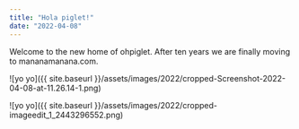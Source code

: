 ```yaml
---
title: "Hola piglet!"
date: "2022-04-08"
---
```


Welcome to the new home of ohpiglet. After ten years we are finally moving to mananamanana.com.

![yo yo]({{ site.baseurl }}/assets/images/2022/cropped-Screenshot-2022-04-08-at-11.26.14-1.png)

![yo yo]({{ site.baseurl }}/assets/images/2022/cropped-imageedit_1_2443296552.png)
